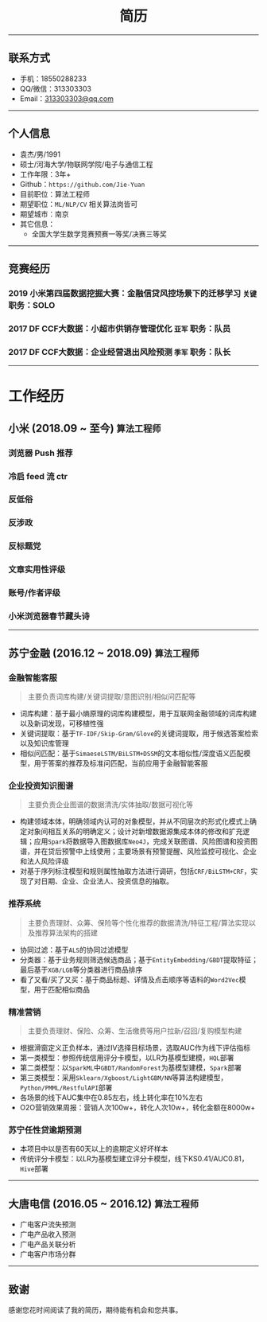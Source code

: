 <h1 align = "center"> 简历 </h1>

---

## 联系方式
- 手机：18550288233
- QQ/微信：313303303
- Email：313303303@qq.com

---
## 个人信息
- 袁杰/男/1991
- 硕士/河海大学/物联网学院/电子与通信工程
- 工作年限：3年+
- Github：`https://github.com/Jie-Yuan`
- 目前职位：算法工程师
- 期望职位：`ML/NLP/CV` 相关算法岗皆可
- 期望城市：南京
- 其它信息：
    - 全国大学生数学竞赛预赛一等奖/决赛三等奖

---

## 竞赛经历
### 2019 小米第四届数据挖掘大赛：金融信贷风控场景下的迁移学习 **`关键`** 职务：SOLO
### 2017 DF CCF大数据：小超市供销存管理优化 **`亚军`** 职务：队员
### 2017 DF CCF大数据：企业经营退出风险预测 **`季军`** 职务：队长
 


---
# 工作经历
## 小米    (2018.09 ~ 至今)  **`算法工程师`**
### 浏览器 Push 推荐
### 冷启 feed 流 ctr
### 反低俗
### 反涉政
### 反标题党
### 文章实用性评级
### 账号/作者评级
### 小米浏览器春节藏头诗

---
## 苏宁金融    (2016.12 ~ 2018.09)  **`算法工程师`**

### 金融智能客服
> 主要负责词库构建/关键词提取/意图识别/相似问匹配等

- 词库构建：基于最小熵原理的词库构建模型，用于互联网金融领域的词库构建以及新词发现，可移植性强
- 关键词提取：基于`TF-IDF/Skip-Gram/Glove`的关键词提取，用于候选答案检索以及知识库管理
- 相似问匹配：基于`SimaeseLSTM/BiLSTM+DSSM`的文本相似性/深度语义匹配模型，用于答案的推荐及标准问匹配，当前应用于金融智能客服


### 企业投资知识图谱
> 主要负责企业图谱的数据清洗/实体抽取/数据可视化等

- 构建领域本体，明确领域内认可的对象模型，并从不同层次的形式化模式上确定对象间相互关系的明确定义；设计对新增数据源集成本体的修改和扩充逻辑；应用`Spark`将数据导入图数据库`Neo4J`，完成关联图谱、风险图谱和投资图谱，并在贷后预警中上线使用；主要场景有预警提醒、风险监控可视化、企业和法人风险评级
- 对基于序列标注模型和规则属性抽取方法进行调研，包括`CRF/BiLSTM+CRF`，实现了对日期、企业、企业法人、投资信息的抽取。


### 推荐系统
> 主要负责理财、众筹、保险等个性化推荐的数据清洗/特征工程/算法实现以及推荐算法架构的搭建

- 协同过滤：基于`ALS`的协同过滤模型
- 分类器：基于业务规则筛选候选商品；基于`EntityEmbedding/GBDT`提取特征；最后基于`XGB/LGB`等分类器进行商品排序
- 看了又看/买了又买：基于商品标题、详情及点击顺序等语料的`Word2Vec`模型，用于匹配相似商品


### 精准营销
> 主要负责理财、保险、众筹、生活缴费等用户拉新/召回/复购模型构建

- 根据滑窗定义正负样本，通过IV选择目标场景，选取AUC作为线下评估指标
- 第一类模型：参照传统信用评分卡模型，以LR为基模型建模，`HQL`部署
- 第二类模型：以`SparkML`中`GBDT/RandomForest`为基模型建模，`Spark`部署
- 第三类模型：采用`Sklearn/Xgboost/LightGBM/NN`等算法构建模型，`Python/PMML/RestfulAPI`部署
- 各场景的线下AUC集中在0.85左右，线上转化率在10%左右 
- O2O营销效果周报：营销人次100w+，转化人次10w+，转化金额在8000w+


### 苏宁任性贷逾期预测
- 本项目中以是否有60天以上的逾期定义好坏样本
- 传统评分卡模型：以LR为基模型建立评分卡模型，线下KS0.41/AUC0.81，`Hive`部署


---
## 大唐电信    (2016.05 ~ 2016.12)    **`算法工程师`**
- 广电客户流失预测
- 广电产品收入预测
- 广电产品关联分析
- 广电客户市场分群




---
## 致谢

感谢您花时间阅读了我的简历，期待能有机会和您共事。
